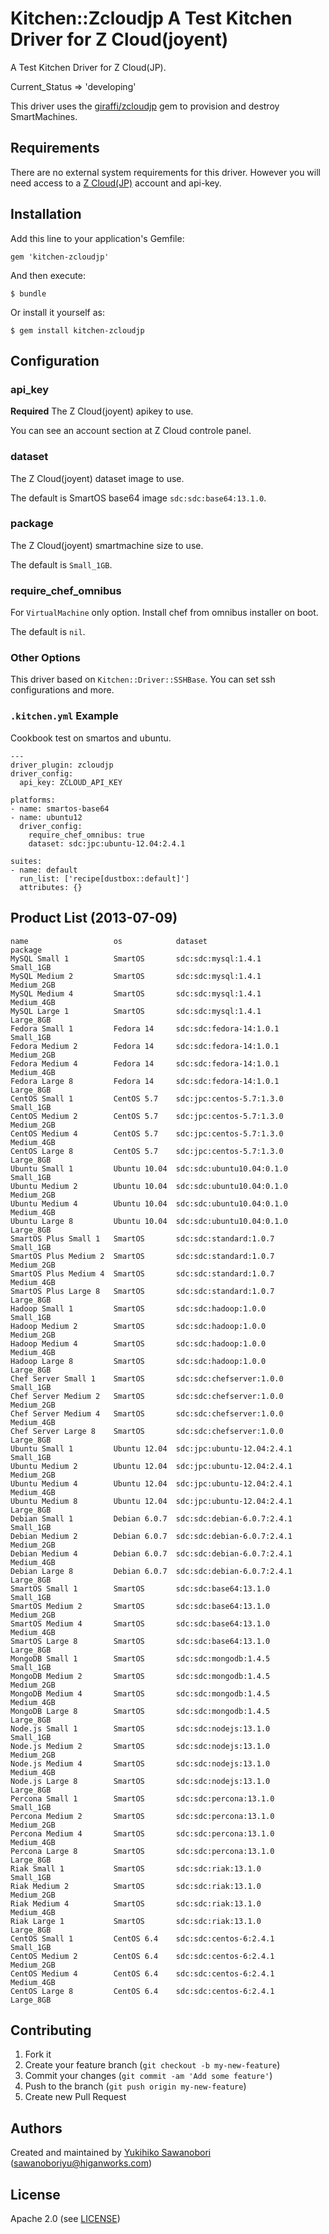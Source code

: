 # Kitchen::Zcloudjp A Test Kitchen Driver for Z Cloud(joyent)

A Test Kitchen Driver for Z Cloud(JP).

Current_Status => 'developing'

This driver uses the [giraffi/zcloudjp](https://github.com/giraffi/zcloudjp) gem to provision and destroy SmartMachines.


## Requirements

There are no external system requirements for this driver. However you will need access to a [Z Cloud(JP)](http://z-cloud.jp/) account and api-key.

## Installation

Add this line to your application's Gemfile:

    gem 'kitchen-zcloudjp'

And then execute:

    $ bundle
    
Or install it yourself as:

    $ gem install kitchen-zcloudjp

## Configuration


### api_key

**Required** The Z Cloud(joyent) apikey to use.

You can see an account section at Z Cloud controle panel.

### dataset

The Z Cloud(joyent) dataset image to use.

The default is SmartOS base64 image `sdc:sdc:base64:13.1.0`.


### package

The Z Cloud(joyent) smartmachine size to use.

The default is `Small_1GB`.

### require_chef_omnibus

For `VirtualMachine` only option. Install chef from omnibus installer on boot.

The default is `nil`.

### Other Options

This driver based on `Kitchen::Driver::SSHBase`. You can set ssh configurations and more.


### `.kitchen.yml` Example

Cookbook test on smartos and ubuntu.

```
---                                                                                                                                                            
driver_plugin: zcloudjp
driver_config:
  api_key: ZCLOUD_API_KEY

platforms:
- name: smartos-base64
- name: ubuntu12
  driver_config:
    require_chef_omnibus: true
    dataset: sdc:jpc:ubuntu-12.04:2.4.1

suites:
- name: default
  run_list: ['recipe[dustbox::default]']
  attributes: {}
```



## Product List (2013-07-09)


```
name                   os            dataset                     package   
MySQL Small 1          SmartOS       sdc:sdc:mysql:1.4.1         Small_1GB 
MySQL Medium 2         SmartOS       sdc:sdc:mysql:1.4.1         Medium_2GB
MySQL Medium 4         SmartOS       sdc:sdc:mysql:1.4.1         Medium_4GB
MySQL Large 1          SmartOS       sdc:sdc:mysql:1.4.1         Large_8GB 
Fedora Small 1         Fedora 14     sdc:sdc:fedora-14:1.0.1     Small_1GB 
Fedora Medium 2        Fedora 14     sdc:sdc:fedora-14:1.0.1     Medium_2GB
Fedora Medium 4        Fedora 14     sdc:sdc:fedora-14:1.0.1     Medium_4GB
Fedora Large 8         Fedora 14     sdc:sdc:fedora-14:1.0.1     Large_8GB 
CentOS Small 1         CentOS 5.7    sdc:jpc:centos-5.7:1.3.0    Small_1GB 
CentOS Medium 2        CentOS 5.7    sdc:jpc:centos-5.7:1.3.0    Medium_2GB
CentOS Medium 4        CentOS 5.7    sdc:jpc:centos-5.7:1.3.0    Medium_4GB
CentOS Large 8         CentOS 5.7    sdc:jpc:centos-5.7:1.3.0    Large_8GB 
Ubuntu Small 1         Ubuntu 10.04  sdc:sdc:ubuntu10.04:0.1.0   Small_1GB 
Ubuntu Medium 2        Ubuntu 10.04  sdc:sdc:ubuntu10.04:0.1.0   Medium_2GB
Ubuntu Medium 4        Ubuntu 10.04  sdc:sdc:ubuntu10.04:0.1.0   Medium_4GB
Ubuntu Large 8         Ubuntu 10.04  sdc:sdc:ubuntu10.04:0.1.0   Large_8GB 
SmartOS Plus Small 1   SmartOS       sdc:sdc:standard:1.0.7      Small_1GB 
SmartOS Plus Medium 2  SmartOS       sdc:sdc:standard:1.0.7      Medium_2GB
SmartOS Plus Medium 4  SmartOS       sdc:sdc:standard:1.0.7      Medium_4GB
SmartOS Plus Large 8   SmartOS       sdc:sdc:standard:1.0.7      Large_8GB 
Hadoop Small 1         SmartOS       sdc:sdc:hadoop:1.0.0        Small_1GB 
Hadoop Medium 2        SmartOS       sdc:sdc:hadoop:1.0.0        Medium_2GB
Hadoop Medium 4        SmartOS       sdc:sdc:hadoop:1.0.0        Medium_4GB
Hadoop Large 8         SmartOS       sdc:sdc:hadoop:1.0.0        Large_8GB 
Chef Server Small 1    SmartOS       sdc:sdc:chefserver:1.0.0    Small_1GB 
Chef Server Medium 2   SmartOS       sdc:sdc:chefserver:1.0.0    Medium_2GB
Chef Server Medium 4   SmartOS       sdc:sdc:chefserver:1.0.0    Medium_4GB
Chef Server Large 8    SmartOS       sdc:sdc:chefserver:1.0.0    Large_8GB 
Ubuntu Small 1         Ubuntu 12.04  sdc:jpc:ubuntu-12.04:2.4.1  Small_1GB 
Ubuntu Medium 2        Ubuntu 12.04  sdc:jpc:ubuntu-12.04:2.4.1  Medium_2GB
Ubuntu Medium 4        Ubuntu 12.04  sdc:jpc:ubuntu-12.04:2.4.1  Medium_4GB
Ubuntu Medium 8        Ubuntu 12.04  sdc:jpc:ubuntu-12.04:2.4.1  Large_8GB 
Debian Small 1         Debian 6.0.7  sdc:sdc:debian-6.0.7:2.4.1  Small_1GB 
Debian Medium 2        Debian 6.0.7  sdc:sdc:debian-6.0.7:2.4.1  Medium_2GB
Debian Medium 4        Debian 6.0.7  sdc:sdc:debian-6.0.7:2.4.1  Medium_4GB
Debian Large 8         Debian 6.0.7  sdc:sdc:debian-6.0.7:2.4.1  Large_8GB 
SmartOS Small 1        SmartOS       sdc:sdc:base64:13.1.0       Small_1GB 
SmartOS Medium 2       SmartOS       sdc:sdc:base64:13.1.0       Medium_2GB
SmartOS Medium 4       SmartOS       sdc:sdc:base64:13.1.0       Medium_4GB
SmartOS Large 8        SmartOS       sdc:sdc:base64:13.1.0       Large_8GB 
MongoDB Small 1        SmartOS       sdc:sdc:mongodb:1.4.5       Small_1GB 
MongoDB Medium 2       SmartOS       sdc:sdc:mongodb:1.4.5       Medium_2GB
MongoDB Medium 4       SmartOS       sdc:sdc:mongodb:1.4.5       Medium_4GB
MongoDB Large 8        SmartOS       sdc:sdc:mongodb:1.4.5       Large_8GB 
Node.js Small 1        SmartOS       sdc:sdc:nodejs:13.1.0       Small_1GB 
Node.js Medium 2       SmartOS       sdc:sdc:nodejs:13.1.0       Medium_2GB
Node.js Medium 4       SmartOS       sdc:sdc:nodejs:13.1.0       Medium_4GB
Node.js Large 8        SmartOS       sdc:sdc:nodejs:13.1.0       Large_8GB 
Percona Small 1        SmartOS       sdc:sdc:percona:13.1.0      Small_1GB 
Percona Medium 2       SmartOS       sdc:sdc:percona:13.1.0      Medium_2GB
Percona Medium 4       SmartOS       sdc:sdc:percona:13.1.0      Medium_4GB
Percona Large 8        SmartOS       sdc:sdc:percona:13.1.0      Large_8GB 
Riak Small 1           SmartOS       sdc:sdc:riak:13.1.0         Small_1GB 
Riak Medium 2          SmartOS       sdc:sdc:riak:13.1.0         Medium_2GB
Riak Medium 4          SmartOS       sdc:sdc:riak:13.1.0         Medium_4GB
Riak Large 1           SmartOS       sdc:sdc:riak:13.1.0         Large_8GB 
CentOS Small 1         CentOS 6.4    sdc:sdc:centos-6:2.4.1      Small_1GB 
CentOS Medium 2        CentOS 6.4    sdc:sdc:centos-6:2.4.1      Medium_2GB
CentOS Medium 4        CentOS 6.4    sdc:sdc:centos-6:2.4.1      Medium_4GB
CentOS Large 8         CentOS 6.4    sdc:sdc:centos-6:2.4.1      Large_8GB 
```

## Contributing

1. Fork it
2. Create your feature branch (`git checkout -b my-new-feature`)
3. Commit your changes (`git commit -am 'Add some feature'`)
4. Push to the branch (`git push origin my-new-feature`)
5. Create new Pull Request


## <a name="authors"></a> Authors

Created and maintained by [Yukihiko Sawanobori][author] (<sawanoboriyu@higanworks.com>)

## <a name="license"></a> License

Apache 2.0 (see [LICENSE][license])


[author]:           https://github.com/sawanoboly
[license]:          https://github.com/higanworks/kitchen-zcloudjp/blob/master/LICENSE
